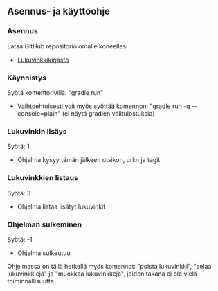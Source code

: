 
## Asennus- ja käyttöohje

### Asennus

Lataa GitHub repositorio omalle koneellesi 
- [Lukuvinkkikirjasto](https://github.com/Marcestus/OhTu_miniprojekti)

### Käynnistys

Syötä komentorivillä: "gradle run"
- Vaihtoehtoisesti voit myös syöttää komennon: "gradle run -q --console=plain" (ei näytä gradlen välitulostuksia)

### Lukuvinkin lisäys

Syötä: 1
- Ohjelma kysyy tämän jälkeen otsikon, url:n ja tagit

### Lukuvinkkien listaus

Syötä: 3
- Ohjelma listaa lisätyt lukuvinkit

### Ohjelman sulkeminen

Syötä: -1
- Ohjelma sulkeutuu

Ohjelmassa on tällä hetkellä myös komennot: "poista lukuvinkki", "selaa lukuvinkkiejä" ja "muokkaa lukuvinkkejä", joiden takana ei ole vielä toiminnallisuutta.
